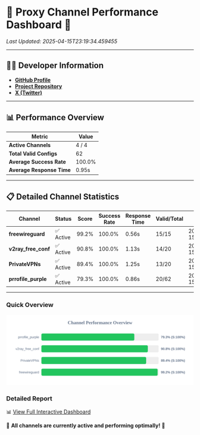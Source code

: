 # 🌟 Proxy Channel Performance Dashboard 🌟

_Last Updated: 2025-04-15T23:19:34.459455_

---

## 👩‍💻 Developer Information

- **[GitHub Profile](https://github.com/4n0nymou3)**  
- **[Project Repository](https://github.com/4n0nymou3/multi-proxy-config-fetcher)**  
- **[X (Twitter)](https://x.com/4n0nymou3)**  

---

## 📊 Performance Overview

| Metric                | Value       |
|-----------------------|-------------|
| **Active Channels**   | 4 / 4       |
| **Total Valid Configs** | 62          |
| **Average Success Rate** | 100.0%      |
| **Average Response Time** | 0.95s       |

---

## 📋 Detailed Channel Statistics

| Channel          | Status     | Score  | Success Rate | Response Time | Valid/Total | Last Success               |
|------------------|------------|--------|--------------|---------------|-------------|----------------------------|
| **freewireguard**  | ✅ Active  | 99.2%  | 100.0% | 0.56s         | 15/15       | 2025-04-15T23:19:34.457718 |
| **v2ray_free_conf**  | ✅ Active  | 90.8%  | 100.0% | 1.13s         | 14/20       | 2025-04-15T23:19:32.592761 |
| **PrivateVPNs**  | ✅ Active  | 89.4%  | 100.0% | 1.25s         | 13/20       | 2025-04-15T23:19:33.869722 |
| **prrofile_purple**  | ✅ Active  | 79.3%  | 100.0% | 0.86s         | 20/62       | 2025-04-15T23:19:31.404256 |

---

### Quick Overview
<div align="center">
  <a href="https://raw.githubusercontent.com/nullluser/NullRepo/refs/heads/main/assets/channel_stats_chart.svg">
    <img src="https://raw.githubusercontent.com/nullluser/NullRepo/refs/heads/main/assets/channel_stats_chart.svg" alt="Source Performance Statistics" width="800">
  </a>
</div>

### Detailed Report
📊 [View Full Interactive Dashboard](https://htmlpreview.github.io/?https://github.com/nullluser/NullRepo/blob/main/assets/performance_report.html)

🎉 **All channels are currently active and performing optimally!** 🎉

